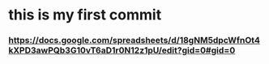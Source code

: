 # this is my first commit 





### https://docs.google.com/spreadsheets/d/18gNM5dpcWfnOt4kXPD3awPQb3G10vT6aD1r0N12z1pU/edit?gid=0#gid=0













